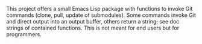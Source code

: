 <!--- Local IspellDict: en -->
<!--- SPDX-FileCopyrightText: 2017-2020 Jens Lechtenbörger -->
<!--- SPDX-License-Identifier: GPL-3.0-or-later -->

This project offers a small Emacs Lisp package with functions to
invoke Git commands (clone, pull, update of submodules).
Some commands invoke Git and direct output into an output buffer,
others return a string; see doc strings of contained functions.  This
is not meant for end users but for programmers.
